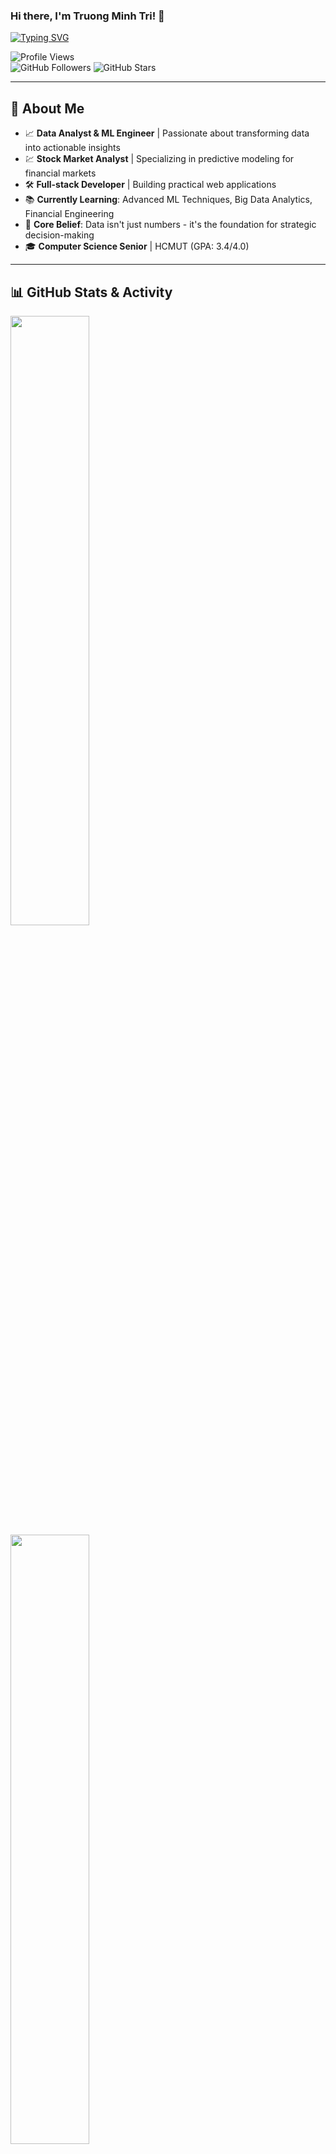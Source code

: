 ### Hi there, I'm **Truong Minh Tri**! 👋

[![Typing SVG](https://readme-typing-svg.demolab.com?font=Roboto&weight=500&size=21&duration=3000&pause=1000&color=31F781&random=false&width=435&lines=Data+Analyst+%7C+Machine+Learning+Engineer+%7C+Stock+Market+Enthusiast)](https://git.io/typing-svg)

![Profile Views](https://komarev.com/ghpvc/?username=truongminhtrihc&color=red)  
![GitHub Followers](https://img.shields.io/github/followers/truongminhtrihc?style=social)
![GitHub Stars](https://img.shields.io/github/stars/truongminhtrihc?affiliations=OWNER&style=social)

---

## 🚀 About Me

- 📈 **Data Analyst & ML Engineer** | Passionate about transforming data into actionable insights
- 💹 **Stock Market Analyst** | Specializing in predictive modeling for financial markets
- 🛠️ **Full-stack Developer** | Building practical web applications
- 📚 **Currently Learning**: Advanced ML Techniques, Big Data Analytics, Financial Engineering
- 📢 **Core Belief**: Data isn't just numbers - it's the foundation for strategic decision-making
- 🎓 **Computer Science Senior** | HCMUT (GPA: 3.4/4.0)

---

## 📊 GitHub Stats & Activity
<div>
  <img width="50%" src="https://github-readme-stats.vercel.app/api?username=truongminhtrihc&show_icons=true&theme=react&border_color=61dafb&hide_border=true" />
  <img width="50%" src="https://github-readme-stats.vercel.app/api/top-langs/?username=truongminhtrihc&title_color=61dafb&text_color=ffffff&icon_color=61dafb&bg_color=20232a&langs_count=8&layout=compact&border_color=61dafb&hide_border=true" />
</div>

---

## 🛠️ Tech Stack

### 📊 Data Science & ML
![Python](https://img.shields.io/badge/Python-3776AB?style=for-the-badge&logo=python&logoColor=white)
![TensorFlow](https://img.shields.io/badge/TensorFlow-FF6F00?style=for-the-badge&logo=tensorflow&logoColor=white)
![XGBoost](https://img.shields.io/badge/XGBoost-017CEE?style=for-the-badge&logo=xgboost&logoColor=white)
![Pandas](https://img.shields.io/badge/Pandas-150458?style=for-the-badge&logo=pandas&logoColor=white)
![NumPy](https://img.shields.io/badge/NumPy-013243?style=for-the-badge&logo=numpy&logoColor=white)
![Matplotlib](https://img.shields.io/badge/Matplotlib-11557C?style=for-the-badge&logo=matplotlib&logoColor=white)

### 💾 Databases
![MySQL](https://img.shields.io/badge/MySQL-4479A1?style=for-the-badge&logo=mysql&logoColor=white)
![PostgreSQL](https://img.shields.io/badge/PostgreSQL-336791?style=for-the-badge&logo=postgresql&logoColor=white)
![MongoDB](https://img.shields.io/badge/MongoDB-47A248?style=for-the-badge&logo=mongodb&logoColor=white)

### 🌐 Web Development
![React](https://img.shields.io/badge/React-61DAFB?style=for-the-badge&logo=react&logoColor=black)
![Node.js](https://img.shields.io/badge/Node.js-339933?style=for-the-badge&logo=nodedotjs&logoColor=white)
![PHP](https://img.shields.io/badge/PHP-777BB4?style=for-the-badge&logo=php&logoColor=white)
![ASP.NET](https://img.shields.io/badge/ASP.NET-512BD4?style=for-the-badge&logo=dotnet&logoColor=white)

---

## 📫 Let's Connect
[![LinkedIn](https://img.shields.io/badge/LinkedIn-Tri_Trương-0A66C2?style=for-the-badge&logo=linkedin)](https://www.linkedin.com/in/truongminhtrihc)
[![Email](https://img.shields.io/badge/Email-truongminhtri%40gmail.com-EA4335?style=for-the-badge&logo=gmail)](mailto:truongminhtringuyenvantu@gmail.com)
[![GitHub](https://img.shields.io/badge/GitHub-truongminhtrihc-181717?style=for-the-badge&logo=github)](https://github.com/truongminhtrihc)

